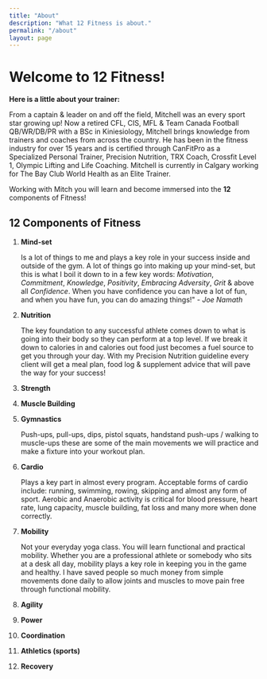 ```yaml
---
title: "About"
description: "What 12 Fitness is about."
permalink: "/about"
layout: page
---
```


# Welcome to 12 Fitness!

**Here is a little about your trainer:**

From a captain & leader on and off the field, Mitchell was an every sport star
growing up! Now a retired CFL, CIS, MFL & Team Canada Football QB/WR/DB/PR with
a BSc in Kiniesiology, Mitchell brings knowledge from trainers and coaches from
across the country. He has been in the fitness industry for over 15 years and is
certified through CanFitPro as a Specialized Personal Trainer, Precision
Nutrition, TRX Coach, Crossfit Level 1, Olympic Lifting and Life Coaching.
Mitchell is currently in Calgary working for The Bay Club World Health as an
Elite Trainer.

Working with Mitch you will learn and become immersed into the **12** components
of Fitness!

## 12 Components of Fitness

1. **Mind-set**

   Is a lot of things to me and plays a key role in your success inside and
   outside of the gym. A lot of things go into making up your mind-set, but this
   is what I boil it down to in a few key words: *Motivation*, *Commitment*,
   *Knowledge*, *Positivity*, *Embracing Adversity*, *Grit* & above all
   *Confidence*. When you have confidence you can have a lot of fun, and when
   you have fun, you can do amazing things!" - *Joe Namath*

2. **Nutrition**

   The key foundation to any successful athlete comes down to what is going into
   their body so they can perform at a top level. If we break it down to
   calories in and calories out food just becomes a fuel source to get you
   through your day. With my Precision Nutrition guideline every client will get
   a meal plan, food log & supplement advice that will pave the way for your
   success!

3. **Strength**

4. **Muscle Building**

5. **Gymnastics**

   Push-ups, pull-ups, dips, pistol squats, handstand push-ups / walking to
   muscle-ups these are some of the main movements we will practice and make a
   fixture into your workout plan.

6. **Cardio**

   Plays a key part in almost every program. Acceptable forms of cardio include:
   running, swimming, rowing, skipping and almost any form of sport. Aerobic and
   Anaerobic activity is critical for blood pressure, heart rate, lung capacity,
   muscle building, fat loss and many more when done correctly.

7. **Mobility**

   Not your everyday yoga class. You will learn functional and practical
   mobility. Whether you are a professional athlete or somebody who sits at a
   desk all day, mobility plays a key role in keeping you in the game and
   healthy. I have saved people so much money from simple movements done daily
   to allow joints and muscles to move pain free through functional mobility.

8. **Agility**

9. **Power**

10. **Coordination**

11. **Athletics (sports)**

12. **Recovery**
